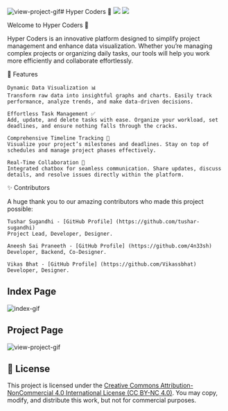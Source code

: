 ![view-project-gif](https://github.com/user-attachments/assets/6019570b-257a-4f52-910a-989316caec08)# Hyper Coders 🚀
<img src="https://img.shields.io/badge/License_-Creative Commons v1.0%20License-blue"> <img src="https://img.shields.io/badge/Script_-html & css-green">

Welcome to Hyper Coders 🎉

Hyper Coders is an innovative platform designed to simplify project management and enhance data visualization. Whether you’re managing complex projects or organizing daily tasks, our tools will help you work more efficiently and collaborate effortlessly.

🌟 Features

    Dynamic Data Visualization 📊
    Transform raw data into insightful graphs and charts. Easily track performance, analyze trends, and make data-driven decisions.

    Effortless Task Management ✅
    Add, update, and delete tasks with ease. Organize your workload, set deadlines, and ensure nothing falls through the cracks.

    Comprehensive Timeline Tracking 📅
    Visualize your project’s milestones and deadlines. Stay on top of schedules and manage project phases effectively.

    Real-Time Collaboration 💬
    Integrated chatbox for seamless communication. Share updates, discuss details, and resolve issues directly within the platform.

✨ Contributors

A huge thank you to our amazing contributors who made this project possible:

    Tushar Sugandhi - [GitHub Profile] (https://github.com/tushar-sugandhi)  
    Project Lead, Developer, Designer.

    Aneesh Sai Praneeth - [GitHub Profile] (https://github.com/4n33sh)  
    Developer, Backend, Co-Designer.

    Vikas Bhat - [GitHub Profile] (https://github.com/Vikassbhat)  
    Developer, Designer.

## Index Page
![index-gif](https://github.com/user-attachments/assets/941c5e87-0325-47ee-828d-8e0abd36376e)


## Project Page
![view-project-gif](https://github.com/user-attachments/assets/28ec5bac-54e6-40ab-b5a8-357ffc4cfede)


## 📄 License

This project is licensed under the [Creative Commons Attribution-NonCommercial 4.0 International License (CC BY-NC 4.0)](https://creativecommons.org/licenses/by-nc/4.0/). You may copy, modify, and distribute this work, but not for commercial purposes.
